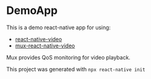 # DemoApp 

This is a demo react-native app for using:

  * [react-native-video](https://www.npmjs.com/package/react-native-video)
  * [mux-react-native-video](https://github.com/muxinc/mux-stats-sdk-react-native-video)

Mux provides QoS monitoring for video playback.

This project was generated with `npx react-native init`
